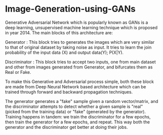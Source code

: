 # Image-Generation-using-GANs
Generative Adversarial Network which is popularly known as GANs is a deep learning, unsupervised machine learning technique which is proposed in year 2014.
The main blocks of this architecture are:

Generator : This block tries to generates the images which are very similar to that of original dataset by taking noise as input. It tries to learn the join probability of the input data (X) and output data(Y); P(X|Y).

Discriminator : This block tries to accept two inputs, one from main dataset and other from images generated from Generator, and bifurcates them as Real or Fake.

To make this Generative and Adversarial process simple, both these block are made from Deep Neural Network based architecture which can be trained through forward and backward propagation techniques.

The generator generates a "fake" sample given a random vector/matrix, and the discriminator attempts to detect whether a given sample is "real" (picked from the training data) or "fake" (generated by the generator). Training happens in tandem: we train the discriminator for a few epochs, then train the generator for a few epochs, and repeat. This way both the generator and the discriminator get better at doing their jobs.


